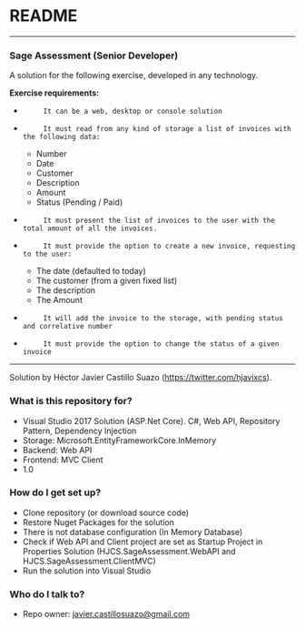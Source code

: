# README #

---
### Sage Assessment (Senior Developer) ###

 A solution for the following exercise, developed in any technology. 

**Exercise requirements:**

*          It can be a web, desktop or console solution
+          It must read from any kind of storage a list of invoices with the following data:
    *   Number
    *   Date
    *   Customer
    *   Description
    *   Amount
    *   Status (Pending / Paid)
*          It must present the list of invoices to the user with the total amount of all the invoices.
+          It must provide the option to create a new invoice, requesting to the user:
    *   The date (defaulted to today)
    *   The customer (from a given fixed list)
    *   The description
    *   The Amount
*          It will add the invoice to the storage, with pending status and correlative number
*          It must provide the option to change the status of a given invoice
---


Solution by Héctor Javier Castillo Suazo (https://twitter.com/hjavixcs).

### What is this repository for? ###

* Visual Studio 2017 Solution (ASP.Net Core). C#, Web API, Repository Pattern, Dependency Injection
* Storage: Microsoft.EntityFrameworkCore.InMemory  
* Backend: Web API
* Frontend: MVC Client
* 1.0

### How do I get set up? ###

* Clone repository (or download source code)
* Restore Nuget Packages for the solution
* There is not database configuration (In Memory Database)
* Check if Web API and Client project are set as Startup Project in Properties Solution (HJCS.SageAssessment.WebAPI and HJCS.SageAssessment.ClientMVC)
* Run the solution into Visual Studio

### Who do I talk to? ###

* Repo owner: javier.castillosuazo@gmail.com